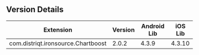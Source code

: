 ## Version Details

| Extension | Version | Android Lib | iOS Lib |
| --- | --- | --- | --- |
| com.distriqt.ironsource.Chartboost | 2.0.2 | 4.3.9 | 4.3.10 |
